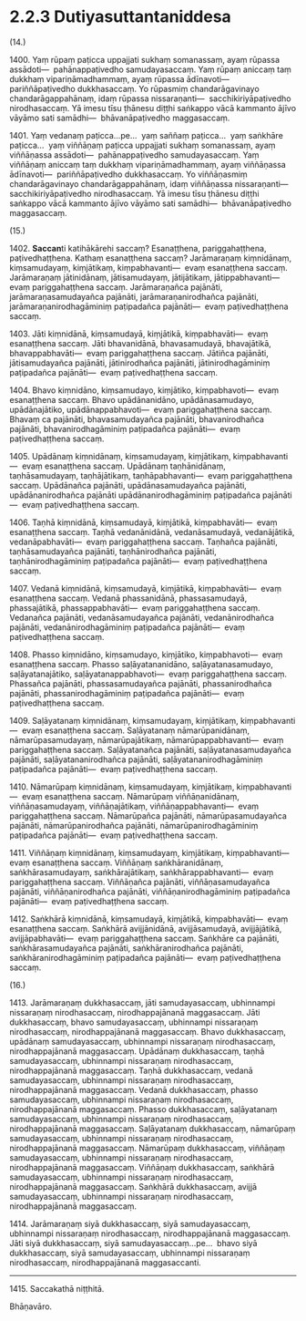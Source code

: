 

# 2.2.3 Dutiyasuttantaniddesa




(14.)

1400\. Yaṃ rūpaṃ paṭicca uppajjati sukhaṃ somanassaṃ, ayaṃ rūpassa assādoti—  pahānappaṭivedho samudayasaccaṃ. Yaṃ rūpaṃ aniccaṃ taṃ dukkhaṃ vipariṇāmadhammaṃ, ayaṃ rūpassa ādīnavoti—  pariññāpaṭivedho dukkhasaccaṃ. Yo rūpasmiṃ chandarāgavinayo chandarāgappahānaṃ, idaṃ rūpassa nissaraṇanti—  sacchikiriyāpaṭivedho nirodhasaccaṃ. Yā imesu tīsu ṭhānesu diṭṭhi saṅkappo vācā kammanto ājīvo vāyāmo sati samādhi—  bhāvanāpaṭivedho maggasaccaṃ.

1401\. Yaṃ vedanaṃ paṭicca…pe…  yaṃ saññaṃ paṭicca…  yaṃ saṅkhāre paṭicca…  yaṃ viññāṇaṃ paṭicca uppajjati sukhaṃ somanassaṃ, ayaṃ viññāṇassa assādoti—  pahānappaṭivedho samudayasaccaṃ. Yaṃ viññāṇaṃ aniccaṃ taṃ dukkhaṃ vipariṇāmadhammaṃ, ayaṃ viññāṇassa ādīnavoti—  pariññāpaṭivedho dukkhasaccaṃ. Yo viññāṇasmiṃ chandarāgavinayo chandarāgappahānaṃ, idaṃ viññāṇassa nissaraṇanti—  sacchikiriyāpaṭivedho nirodhasaccaṃ. Yā imesu tīsu ṭhānesu diṭṭhi saṅkappo vācā kammanto ājīvo vāyāmo sati samādhi—  bhāvanāpaṭivedho maggasaccaṃ.

(15.)

1402\. **Saccan**ti katihākārehi saccaṃ? Esanaṭṭhena, pariggahaṭṭhena, paṭivedhaṭṭhena. Kathaṃ esanaṭṭhena saccaṃ? Jarāmaraṇaṃ kiṃnidānaṃ, kiṃsamudayaṃ, kiṃjātikaṃ, kiṃpabhavanti—  evaṃ esanaṭṭhena saccaṃ. Jarāmaraṇaṃ jātinidānaṃ, jātisamudayaṃ, jātijātikaṃ, jātippabhavanti—  evaṃ pariggahaṭṭhena saccaṃ. Jarāmaraṇañca pajānāti, jarāmaraṇasamudayañca pajānāti, jarāmaraṇanirodhañca pajānāti, jarāmaraṇanirodhagāminiṃ paṭipadañca pajānāti—  evaṃ paṭivedhaṭṭhena saccaṃ.

1403\. Jāti kiṃnidānā, kiṃsamudayā, kiṃjātikā, kiṃpabhavāti—  evaṃ esanaṭṭhena saccaṃ. Jāti bhavanidānā, bhavasamudayā, bhavajātikā, bhavappabhavāti—  evaṃ pariggahaṭṭhena saccaṃ. Jātiñca pajānāti, jātisamudayañca pajānāti, jātinirodhañca pajānāti, jātinirodhagāminiṃ paṭipadañca pajānāti—  evaṃ paṭivedhaṭṭhena saccaṃ.

1404\. Bhavo kiṃnidāno, kiṃsamudayo, kiṃjātiko, kiṃpabhavoti—  evaṃ esanaṭṭhena saccaṃ. Bhavo upādānanidāno, upādānasamudayo, upādānajātiko, upādānappabhavoti—  evaṃ pariggahaṭṭhena saccaṃ. Bhavaṃ ca pajānāti, bhavasamudayañca pajānāti, bhavanirodhañca pajānāti, bhavanirodhagāminiṃ paṭipadañca pajānāti—  evaṃ paṭivedhaṭṭhena saccaṃ.

1405\. Upādānaṃ kiṃnidānaṃ, kiṃsamudayaṃ, kiṃjātikaṃ, kiṃpabhavanti—  evaṃ esanaṭṭhena saccaṃ. Upādānaṃ taṇhānidānaṃ, taṇhāsamudayaṃ, taṇhājātikaṃ, taṇhāpabhavanti—  evaṃ pariggahaṭṭhena saccaṃ. Upādānañca pajānāti, upādānasamudayañca pajānāti, upādānanirodhañca pajānāti upādānanirodhagāminiṃ paṭipadañca pajānāti—  evaṃ paṭivedhaṭṭhena saccaṃ.

1406\. Taṇhā kiṃnidānā, kiṃsamudayā, kiṃjātikā, kiṃpabhavāti—  evaṃ esanaṭṭhena saccaṃ. Taṇhā vedanānidānā, vedanāsamudayā, vedanājātikā, vedanāpabhavāti—  evaṃ pariggahaṭṭhena saccaṃ. Taṇhañca pajānāti, taṇhāsamudayañca pajānāti, taṇhānirodhañca pajānāti, taṇhānirodhagāminiṃ paṭipadañca pajānāti—  evaṃ paṭivedhaṭṭhena saccaṃ.

1407\. Vedanā kiṃnidānā, kiṃsamudayā, kiṃjātikā, kiṃpabhavāti—  evaṃ esanaṭṭhena saccaṃ. Vedanā phassanidānā, phassasamudayā, phassajātikā, phassappabhavāti—  evaṃ pariggahaṭṭhena saccaṃ. Vedanañca pajānāti, vedanāsamudayañca pajānāti, vedanānirodhañca pajānāti, vedanānirodhagāminiṃ paṭipadañca pajānāti—  evaṃ paṭivedhaṭṭhena saccaṃ.

1408\. Phasso kiṃnidāno, kiṃsamudayo, kiṃjātiko, kiṃpabhavoti—  evaṃ esanaṭṭhena saccaṃ. Phasso saḷāyatananidāno, saḷāyatanasamudayo, saḷāyatanajātiko, saḷāyatanappabhavoti—  evaṃ pariggahaṭṭhena saccaṃ. Phassañca pajānāti, phassasamudayañca pajānāti, phassanirodhañca pajānāti, phassanirodhagāminiṃ paṭipadañca pajānāti—  evaṃ paṭivedhaṭṭhena saccaṃ.

1409\. Saḷāyatanaṃ kiṃnidānaṃ, kiṃsamudayaṃ, kiṃjātikaṃ, kiṃpabhavanti—  evaṃ esanaṭṭhena saccaṃ. Saḷāyatanaṃ nāmarūpanidānaṃ, nāmarūpasamudayaṃ, nāmarūpajātikaṃ, nāmarūpappabhavanti—  evaṃ pariggahaṭṭhena saccaṃ. Saḷāyatanañca pajānāti, saḷāyatanasamudayañca pajānāti, saḷāyatananirodhañca pajānāti, saḷāyatananirodhagāminiṃ paṭipadañca pajānāti—  evaṃ paṭivedhaṭṭhena saccaṃ.

1410\. Nāmarūpaṃ kiṃnidānaṃ, kiṃsamudayaṃ, kiṃjātikaṃ, kiṃpabhavanti—  evaṃ esanaṭṭhena saccaṃ. Nāmarūpaṃ viññāṇanidānaṃ, viññāṇasamudayaṃ, viññāṇajātikaṃ, viññāṇappabhavanti—  evaṃ pariggahaṭṭhena saccaṃ. Nāmarūpañca pajānāti, nāmarūpasamudayañca pajānāti, nāmarūpanirodhañca pajānāti, nāmarūpanirodhagāminiṃ paṭipadañca pajānāti—  evaṃ paṭivedhaṭṭhena saccaṃ.

1411\. Viññāṇaṃ kiṃnidānaṃ, kiṃsamudayaṃ, kiṃjātikaṃ, kiṃpabhavanti—  evaṃ esanaṭṭhena saccaṃ. Viññāṇaṃ saṅkhāranidānaṃ, saṅkhārasamudayaṃ, saṅkhārajātikaṃ, saṅkhārappabhavanti—  evaṃ pariggahaṭṭhena saccaṃ. Viññāṇañca pajānāti, viññāṇasamudayañca pajānāti, viññāṇanirodhañca pajānāti, viññāṇanirodhagāminiṃ paṭipadañca pajānāti—  evaṃ paṭivedhaṭṭhena saccaṃ.

1412\. Saṅkhārā kiṃnidānā, kiṃsamudayā, kiṃjātikā, kiṃpabhavāti—  evaṃ esanaṭṭhena saccaṃ. Saṅkhārā avijjānidānā, avijjāsamudayā, avijjājātikā, avijjāpabhavāti—  evaṃ pariggahaṭṭhena saccaṃ. Saṅkhāre ca pajānāti, saṅkhārasamudayañca pajānāti, saṅkhāranirodhañca pajānāti, saṅkhāranirodhagāminiṃ paṭipadañca pajānāti—  evaṃ paṭivedhaṭṭhena saccaṃ.

(16.)

1413\. Jarāmaraṇaṃ dukkhasaccaṃ, jāti samudayasaccaṃ, ubhinnampi nissaraṇaṃ nirodhasaccaṃ, nirodhappajānanā maggasaccaṃ. Jāti dukkhasaccaṃ, bhavo samudayasaccaṃ, ubhinnampi nissaraṇaṃ nirodhasaccaṃ, nirodhappajānanā maggasaccaṃ. Bhavo dukkhasaccaṃ, upādānaṃ samudayasaccaṃ, ubhinnampi nissaraṇaṃ nirodhasaccaṃ, nirodhappajānanā maggasaccaṃ. Upādānaṃ dukkhasaccaṃ, taṇhā samudayasaccaṃ, ubhinnampi nissaraṇaṃ nirodhasaccaṃ, nirodhappajānanā maggasaccaṃ. Taṇhā dukkhasaccaṃ, vedanā samudayasaccaṃ, ubhinnampi nissaraṇaṃ nirodhasaccaṃ, nirodhappajānanā maggasaccaṃ. Vedanā dukkhasaccaṃ, phasso samudayasaccaṃ, ubhinnampi nissaraṇaṃ nirodhasaccaṃ, nirodhappajānanā maggasaccaṃ. Phasso dukkhasaccaṃ, saḷāyatanaṃ samudayasaccaṃ, ubhinnampi nissaraṇaṃ nirodhasaccaṃ, nirodhappajānanā maggasaccaṃ. Saḷāyatanaṃ dukkhasaccaṃ, nāmarūpaṃ samudayasaccaṃ, ubhinnampi nissaraṇaṃ nirodhasaccaṃ, nirodhappajānanā maggasaccaṃ. Nāmarūpaṃ dukkhasaccaṃ, viññāṇaṃ samudayasaccaṃ, ubhinnampi nissaraṇaṃ nirodhasaccaṃ, nirodhappajānanā maggasaccaṃ. Viññāṇaṃ dukkhasaccaṃ, saṅkhārā samudayasaccaṃ, ubhinnampi nissaraṇaṃ nirodhasaccaṃ, nirodhappajānanā maggasaccaṃ. Saṅkhārā dukkhasaccaṃ, avijjā samudayasaccaṃ, ubhinnampi nissaraṇaṃ nirodhasaccaṃ, nirodhappajānanā maggasaccaṃ.

1414\. Jarāmaraṇaṃ siyā dukkhasaccaṃ, siyā samudayasaccaṃ, ubhinnampi nissaraṇaṃ nirodhasaccaṃ, nirodhappajānanā maggasaccaṃ. Jāti siyā dukkhasaccaṃ, siyā samudayasaccaṃ…pe…  bhavo siyā dukkhasaccaṃ, siyā samudayasaccaṃ, ubhinnampi nissaraṇaṃ nirodhasaccaṃ, nirodhappajānanā maggasaccanti.

---

1415\. Saccakathā niṭṭhitā.

  
Bhāṇavāro.





